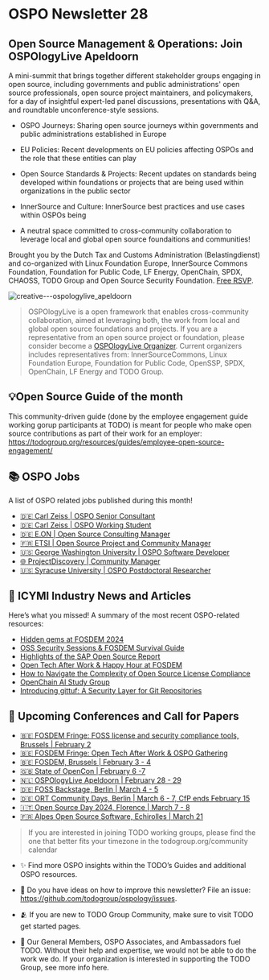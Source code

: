 # OSPO Newsletter 28

## Open Source Management & Operations: Join OSPOlogyLive Apeldoorn

A mini-summit that brings together different stakeholder groups engaging in open source, including governments and public administrations' open source professionals, open source project maintainers, and policymakers, 
for a day of insightful expert-led panel discussions, presentations with Q&A, and roundtable unconference-style sessions. 

* OSPO Journeys: Sharing open source journeys within governments and public administrations established in Europe
* EU Policies: Recent developments on EU policies affecting OSPOs and the role that these entities can play
* Open Source Standards & Projects: Recent updates on standards being developed within foundations or projects that are being used within organizations in the public sector
* InnerSource and Culture: InnerSource best practices and use cases within OSPOs being

* A neutral space committed to cross-community collaboration to leverage local and global open source foundaitions and communities!

Brought you by the Dutch Tax and Customs Administration (Belastingdienst) and co-organized with 
Linux Foundation Europe, InnerSource Commons Foundation, Foundation for Public Code, LF Energy, OpenChain, SPDX, CHAOSS, TODO Group and Open Source Security Foundation. [Free RSVP](https://community.linuxfoundation.org/events/details/lfhq-ospology-european-chapter-presents-ospologylive-apeldoorn/).

![creative---ospologylive_apeldoorn](https://github.com/todogroup/ospology/assets/43671777/3b052516-be4d-4f12-9afb-f742208a2242)

> OSPOlogyLive is a open framework that enables cross-community collaboration, aimed at leveraging both, the work from local and global open source foundations and projects. If you are a representative from an open source project or foundation, please consider become a [OSPOlogyLive Organizer](https://github.com/todogroup/ospology/blob/main/ospology-live/organizing-team.md). Current organizers includes representatives from: InnerSourceCommons, Linux Foundation Europe, Foundation for Public Code, OpenSSP, SPDX, OpenChain, LF Energy and TODO Group.


## 💡Open Source Guide of the month

This community-driven guide (done by the employee engagement guide working gorup participants at TODO) is meant for people who make open source contributions as part of their work for an employer: https://todogroup.org/resources/guides/employee-open-source-engagement/

## 📚 OSPO Jobs

A list of OSPO related jobs published during this month!

- [ 🇩🇪 Carl Zeiss | OSPO Senior Consultant](https://zeiss.ly/ospo-senior-consultant)
- [ 🇩🇪 Carl Zeiss | OSPO Working Student](https://zeiss.ly/ospo-student)
- [ 🇩🇪 E.ON | Open Source Consulting Manager](https://careers.eon.com/deutschland/job/Berlin-Open-Source-Consulting-Manager-(dfm)/1026269101)
- [ 🇫🇷 ETSI | Open Source Project and Community Manager](https://www.etsi.org/work-at-etsi/open-positions/50-jobs/2282-%20technical-expert)
- [ 🇺🇸 George Washington University | OSPO Software Developer](https://www.gwu.jobs/postings/108078)
- [ 🌐 ProjectDiscovery | Community Manager](https://boards.greenhouse.io/projectdiscoveryinc/jobs/4320408006)
- [ 🇺🇸 Syracuse University | OSPO Postdoctoral Researcher](https://jobs.chronicle.com/job/37586105/postdoctoral-researcher-open-source-project-office/)


## 📌 ICYMI Industry News and Articles
Here’s what you missed! A summary of the most recent OSPO-related resources:

- [Hidden gems at FOSDEM 2024](https://opensource.net/hidden-gems-fosdem-2024/)
- [OSS Security Sessions & FOSDEM Survival Guide](https://openssf.org/blog/2024/01/24/oss-security-sessions-fosdem-survival-guide/)
- [Highlights of the SAP Open Source Report](https://community.sap.com/t5/technology-blogs-by-sap/sap-open-source-report-2023-collaboration-and-passion-are-key-for-our/ba-p/13575327)
- [Open Tech After Work & Happy Hour at FOSDEM](https://www.eventbrite.com/e/group-project-happy-hour-fosdem-2024-tickets-815250234397)
- [How to Navigate the Complexity of Open Source License Compliance](https://www.linuxfoundation.org/blog/how-to-navigate-the-complexity-of-open-source-license-compliance)
- [OpenChain AI Study Group](https://www.openchainproject.org/news/2024/01/09/openchain-ai-study-group-kick-off-call)
- [Introducing gittuf: A Security Layer for Git Repositories](https://openssf.org/blog/2024/01/18/introducing-gittuf-a-security-layer-for-git-repositories/)
  
## 📎 Upcoming Conferences and Call for Papers

- [🇧🇪 FOSDEM Fringe: FOSS license and security compliance tools, Brussels | February 2 ](https://opencollective.com/aboutcode/events/fosdem-2024-fringe-workshop-on-foss-license-and-security-compliance-tools-ea75e63c)
- [🇧🇪 FOSDEM Fringe: Open Tech After Work & OSPO Gathering](https://www.eventbrite.com/e/group-project-happy-hour-fosdem-2024-tickets-815250234397)
- [🇧🇪 FOSDEM, Brussels | February 3 - 4 ](https://fosdem.org/2024/)
- [🇬🇧 State of OpenCon | February 6 -7](https://stateofopencon.com/)
- [🇳🇱 OSPOlogyLive Apeldoorn | February 28 - 29](https://community.linuxfoundation.org/events/details/lfhq-ospology-european-chapter-presents-ospologylive-apeldoorn/)
- [🇩🇪 FOSS Backstage, Berlin | March 4 - 5 ](https://24.foss-backstage.de/)
- [🇩🇪 ORT Community Days, Berlin | March 6 - 7, CfP ends February 15 ](http://cd.oss-review-toolkit.org)
- [🇮🇹 Open Source Day 2024, Florence | March 7 - 8 ](https://2024.osday.dev/)
- [🇫🇷 Alpes Open Source Software, Echirolles | March 21 ](https://alposs.fr/)

> If you are interested in joining TODO working groups, please find the one that better fits your timezone in the todogroup.org/community calendar

- ✨ Find more OSPO insights within the TODO’s Guides and additional OSPO resources.

- 🧐 Do you have ideas on how to improve this newsletter? File an issue: https://github.com/todogroup/ospology/issues.

- 🫂 If you are new to TODO Group Community, make sure to visit TODO get started pages.

- 💚 Our General Members, OSPO Associates, and Ambassadors fuel TODO. Without their help and expertise, we would not be able to do the work we do. If your organization is interested in supporting the TODO Group, see more info here.
